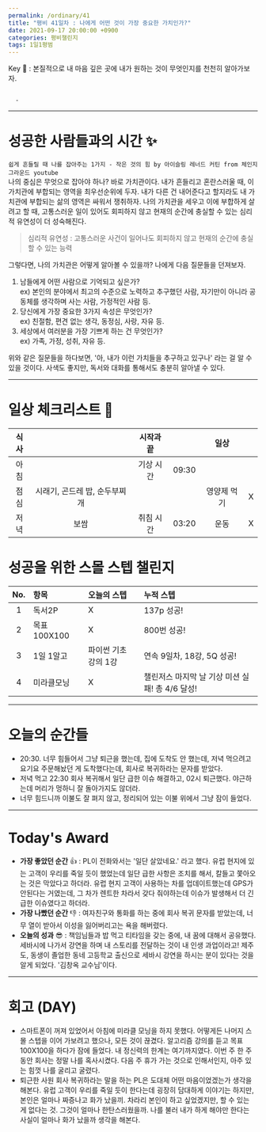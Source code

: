 ```yaml
---
permalink: /ordinary/41
title: "평비 41일차 : 나에게 어떤 것이 가장 중요한 가치인가?"
date: 2021-09-17 20:00:00 +0900
categories: 평비챌린지
tags: 1일1평범
---  
```

Key 🔑 : 본질적으로 내 마음 깊은 곳에 내가 원하는 것이 무엇인지를 천천히 알아가보자.
```

  - 
```

---
# 성공한 사람들과의 시간 ✨
`쉽게 흔들릴 때 나를 잡아주는 1가지 - 작은 것의 힘 by 아이슬링 레너드 커틴 from 체인지그라운드 youtube`  
나의 중심은 무엇으로 잡아야 하나? 바로 가치관이다. 내가 흔들리고 혼란스러울 때, 이 가치관에 부합되는 영역을 최우선순위에 두자. 내가 다른 건 내어준다고 할지라도 내 가치관에 부합되는 삶의 영역은 싸워서 쟁취하자.
나의 가치관을 세우고 이에 부합하게 살려고 할 때, 고통스러운 일이 있어도 회피하지 않고 현재의 순간에 충실할 수 있는 심리적 유연성이 더 성숙해진다. 
  > 심리적 유연성 : 고통스러운 사건이 일어나도 회피하지 않고 현재의 순간에 충실할 수 있는 능력

그렇다면, 나의 가치관은 어떻게 알아볼 수 있을까? 나에게 다음 질문들을 던져보자.
1. 남들에게 어떤 사람으로 기억되고 싶은가?  
  ex) 본인의 분야에서 최고의 수준으로 노력하고 추구했던 사람, 자기만이 아니라 공동체를 생각하며 사는 사람, 가정적인 사람 등.  
2. 당신에게 가장 중요한 3가지 속성은 무엇인가?  
  ex) 친절함, 편견 없는 생각, 동정심, 사랑, 자유 등.  
3. 세상에서 여러분을 가장 기쁘게 하는 건 무엇인가?  
  ex) 가족, 가정, 성취, 자유 등.  

위와 같은 질문들을 하다보면, '아, 내가 이런 가치들을 추구하고 있구나' 라는 걸 알 수 있을 것이다.  사색도 좋지만, 독서와 대화를 통해서도 충분히 알아낼 수 있다.  

---
# 일상 체크리스트 📃

| 식사 |  | 시작과 끝 |  | 일상 |  |
|:----:|:----:|:----:|:----:|:----:|:----:|
| 아침 |  | 기상 시간 | 09:30 |  |  |
| 점심 | 시래기, 곤드레 밥, 순두부찌개 |  |  | 영양제 먹기 | X |
| 저녁 | 보쌈 | 취침 시간 | 03:20 | 운동 | X |

# 성공을 위한 스몰 스텝 챌린지

| No. | 항목 | 오늘의 스텝 | 누적 스텝 |
|:----:|:----|:----|:----|
| 1 | 독서2P | X | 137p 성공! |
| 2 | 목표 100X100 | X | 800번 성공! |
| 3 | 1일 1알고 | 파이썬 기초 강의 1강 | 연속 9일차, 18강, 5Q 성공! |
| 4 | 미라클모닝 | X | 챌린저스 마지막 날 기상 미션 실패! 총 4/6 달성! |

---
# 오늘의 순간들
- 20:30. 너무 힘들어서 그냥 퇴근을 했는데, 집에 도착도 안 했는데, 저녁 먹으려고 요기요 주문해놨던 게 도착했다는데, 회사로 복귀하라는 문자를 받았다.  
- 저녁 먹고 22:30 회사 복귀해서 일단 급한 이슈 해결하고, 02시 퇴근했다. 야근하는데 머리가 멍하니 잘 돌아가지도 않더라.  
- 너무 힘드니까 이불도 잘 펴지 않고, 정리되어 있는 이불 위에서 그냥 잠이 들었다.

---
# Today's Award
- **가장 좋았던 순간** 👍 : PL이 전화와서는 '일단 살았네요.' 라고 했다. 유럽 현지에 있는 고객이 우리를 죽일 듯이 했었는데 일단 급한 사항은 조치를 해서, 칼들고 쫓아오는 것은 막았다고 하더라. 유럽 현지 고객이 사용하는 차를 업데이트했는데 GPS가 안된다는 거였는데, 그 차가 렌트한 차라서 갖다 줘야하는데 이슈가 발생해서 더 긴급한 이슈였다고 하더라.
- **가장 나빴던 순간** 👎 : 여자친구와 통화를 하는 중에 회사 복귀 문자를 받았는데, 너무 열이 받아서 이성을 잃어버리고는 욕을 해버렸다.
- **오늘의 성과** 😎 : 책임님들과 밥 먹고 티타임을 갖는 중에, 내 꿈에 대해서 공유했다. 세바시에 나가서 강연을 하며 내 스토리를 전달하는 것이 내 인생 과업이라고! 제주도, 동생이 졸업한 동네 고등학교 출신으로 세바시 강연을 하시는 분이 있다는 것을 알게 되었다. '김창옥 교수님'이다.

---
# 회고 (DAY)
- 스마트폰이 꺼져 있었어서 아침에 미라클 모닝을 하지 못했다. 어떻게든 나머지 스몰 스텝을 이어 가보려고 했으나, 모든 것이 끊겼다. 알고리즘 강의를 듣고 목표 100X100을 하다가 잠에 들었다. 내 정신력의 한계는 여기까지였다. 이번 주 한 주동안 회사는 정말 나를 혹사시켰다. 다음 주 휴가 가는 것으로 인해서인지, 아주 있는 힘껏 나를 굴리고 굴렸다.  
- 퇴근한 사원 회사 복귀하라는 말을 하는 PL은 도대체 어떤 마음이었겠는가 생각을 해본다. 유럽 고객이 우리를 죽일 듯이 한다는데 굉장히 담대하게 이야기는 하지만, 본인은 얼마나 짜증나고 화가 났을끼. 차라리 본인이 하고 싶었겠지만, 할 수 있는 게 없다는 것. 그것이 얼마나 한탄스러웠을까. 나를 불러 내가 하게 해야만 한다는 사실이 얼마나 화가 났을까 생각을 해본다.